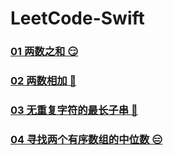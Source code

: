 # LeetCode-Swift

### [01 两数之和 😏](https://github.com/alflix/leetcode-swift/tree/master/01-twoSum)

### [02 两数相加 🤔](https://github.com/alflix/leetcode-swift/tree/master/02-addTwoNumbers)

### [03 无重复字符的最长子串 🤔](https://github.com/alflix/leetcode-swift/tree/master/03-lengthOfLongestSubstring)

### [04 寻找两个有序数组的中位数 😑](https://github.com/alflix/leetcode-swift/tree/master/04-findMedianSortedArrays)

